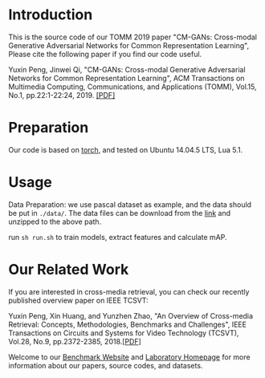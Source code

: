 # Introduction

This is the source code of our TOMM 2019 paper "CM-GANs: Cross-modal Generative Adversarial Networks for Common Representation Learning", Please cite the following paper if you find our code useful.

Yuxin Peng, Jinwei Qi, "CM-GANs: Cross-modal Generative Adversarial Networks for Common Representation Learning", ACM Transactions on Multimedia Computing, Communications, and Applications (TOMM), Vol.15, No.1, pp.22:1-22:24, 2019. [[PDF]](http://59.108.48.34/tiki/download_paper.php?fileId=201827)

# Preparation
Our code is based on [torch](http://torch.ch/docs/getting-started.html), and tested on Ubuntu 14.04.5 LTS, Lua 5.1.

# Usage
Data Preparation: we use pascal dataset as example, and the data should be put in `./data/`.
The data files can be download from the [link](http://59.108.48.34/tiki/tiki-download_file.php?fileId=1011) and unzipped to the above path.

run `sh run.sh` to train models, extract features and calculate mAP.

# Our Related Work
If you are interested in cross-media retrieval, you can check our recently published overview paper on IEEE TCSVT:

Yuxin Peng, Xin Huang, and Yunzhen Zhao, "An Overview of Cross-media Retrieval: Concepts, Methodologies, Benchmarks and Challenges", IEEE Transactions on Circuits and Systems for Video Technology (TCSVT), Vol.28, No.9, pp.2372-2385, 2018.[[PDF]](http://59.108.48.34/tiki/download_paper.php?fileId=201823)

Welcome to our [Benchmark Website](http://www.icst.pku.edu.cn/mipl/xmedia) and [Laboratory Homepage](http://www.icst.pku.edu.cn/mipl) for more information about our papers, source codes, and datasets.
